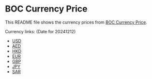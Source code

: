 # BOC Currency Price

This README file shows the currency prices from [BOC Currency Price](https://www.boc.cn/sourcedb/whpj/).

Currency links: (Date for 20241212)

- [USD](https://bocurrencyprice.techina.science/BOC_CURRENCY_PRICE/USD/20241212.json)
- [AED](https://bocurrencyprice.techina.science/BOC_CURRENCY_PRICE/AED/20241212.json)
- [HKD](https://bocurrencyprice.techina.science/BOC_CURRENCY_PRICE/HKD/20241212.json)
- [EUR](https://bocurrencyprice.techina.science/BOC_CURRENCY_PRICE/EUR/20241212.json)
- [GBP](https://bocurrencyprice.techina.science/BOC_CURRENCY_PRICE/GBP/20241212.json)
- [JPY](https://bocurrencyprice.techina.science/BOC_CURRENCY_PRICE/JPY/20241212.json)
- [SAR](https://bocurrencyprice.techina.science/BOC_CURRENCY_PRICE/SAR/20241212.json)
